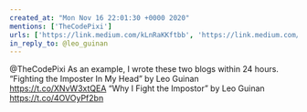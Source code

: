 ```yaml
---
created_at: "Mon Nov 16 22:01:30 +0000 2020"
mentions: ['TheCodePixi']
urls: ['https://link.medium.com/kLnRaKKftbb', 'https://link.medium.com/4Zgxf6Kftbb']
in_reply_to: @leo_guinan
---
```


@TheCodePixi As an example, I wrote these two blogs within 24 hours.
“Fighting the Imposter In My Head” by Leo Guinan https://t.co/XNvW3xtQEA
“Why I Fight the Impostor” by Leo Guinan https://t.co/4OVOyPf2bn